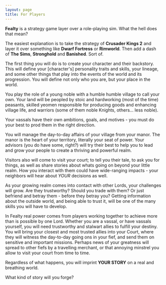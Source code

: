 ```yaml
---
layout: page
title: For Players
---
```


**Fealty** is a strategy game layer over a role-playing sim. What the hell does that mean?

The easiest explanation is to take the strategy of **Crusader Kings 2** and layer it over something like **Dwarf Fortress** or **Rimworld**. Then add a dash of **The Sims**, **Stronghold** and **Banished**. Sort of.

The first thing you will do is to create your character and their backstory. This will define your [character's] personality traits and skills, your lineage, and some other things that play into the events of the world and its progression. You will define not only who you are, but your place in the world.

You play the role of a young noble with a humble humble village to call your own. Your land will be peopled by stoic and hardworking (most of the time) peasants, skilled yeomen responsible for producing goods and enhancing village life, and warriors (some of them noble Knights, others... less noble).

Your vassals have their own ambitions, goals, and motives - you must do your best to prod them in the right direction. 

You will manage the day-to-day affairs of your village from your manor. The manor is the heart of your territory, literally your seat of power. Your advisors (you do have some, right?) will try their best to help you to lead and grow your people to create a thriving and powerful  realm.

Visitors also will come to visit your court; to tell you their tale, to ask you for things, as well as share stories about whats going on beyond your little realm. How you interact with them could have wide-ranging impacts - your neighbors will hear about _YOUR_ decisions as well.

As your growing realm comes into contact with other Lords, your challenges will grow. Are they trustworthy? Should you trade with them? Or just befriend and betray them - before they betray you? Getting information about the outside world, and being able to trust it, will be one of the many skills you will have to develop. 

In Fealty real power comes from players working together to achieve more than is possible by one Lord. Whether you are a vassal, or have vassals yourself, you will need trustworthy and stalwart allies to fulfill your destiny. You will bring your closest and most trusted allies into your Court, where they will witness the day-to-day going ons in your fief, and send them on sensitive and important missions. Perhaps news of your greatness will spread to other fiefs by a travelling merchant, or that annoying minstrel you allow to visit your court from time to time.

Regardless of what happens, you will imprint **YOUR STORY** on a real and breathing world. 

What kind of story will you forge?

